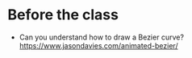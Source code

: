 # Before the class

- Can you understand how to draw a Bezier curve? https://www.jasondavies.com/animated-bezier/
